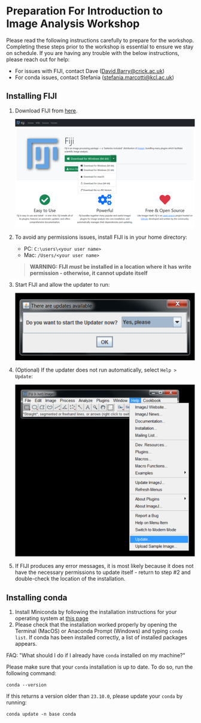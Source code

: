 # Preparation For Introduction to Image Analysis Workshop

Please read the following instructions carefully to prepare for the workshop. Completing these steps prior to the workshop is essential to ensure we stay on schedule. If you are having any trouble with the below instructions, please reach out for help:
* For issues with FIJI, contact Dave (David.Barry@crick.ac.uk)
* For conda issues, contact Stefania (stefania.marcotti@kcl.ac.uk)

## Installing FIJI

1. Download FIJI from [here](https://fiji.sc/).

   ![FIJI Webpage](./../assets/FIJI.png)

2. To avoid any permissions issues, install FIJI is in your home directory:
   * PC: `C:\users\<your user name>`
   * Mac: `/Users/<your user name>`

   > **WARNING: FIJI *must* be installed in a location where it has write permission - otherwise, it cannot update itself**

3. Start FIJI and allow the updater to run:

   ![FIJI Webpage](./../assets/Updater.png)

4. (Optional) If the updater does not run automatically, select `Help > Update`:

   ![FIJI Webpage](./../assets/Run_Updater.png)

5. If FIJI produces any error messages, it is most likely because it does not have the necessary permissions to update itself - return to step #2 and double-check the location of the installation.

## Installing conda

1. Install Miniconda by following the installation instructions for your operating system at [this page](https://docs.anaconda.com/free/miniconda/miniconda-install/)
2. Please check that the installation worked properly by opening the Terminal (MacOS) or Anaconda Prompt (Windows) and typing `conda list`. If conda has been installed correctly, a list of installed packages appears.

FAQ: "What should I do if I already have `conda` installed on my machine?"

Please make sure that your `conda` installation is up to date. To do so, run the following command:
```
conda --version
```
If this returns a version older than `23.10.0`, please update your `conda` by running:
```
conda update -n base conda
```
